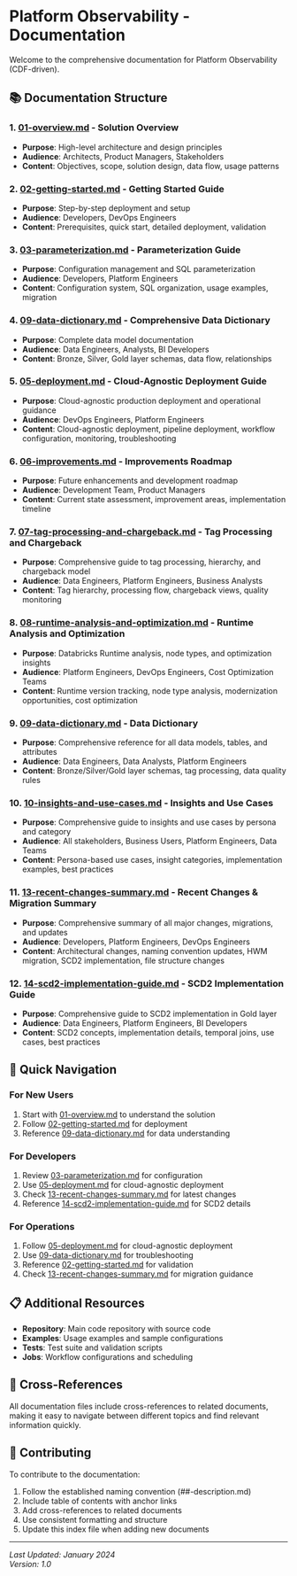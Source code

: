 # Platform Observability - Documentation

Welcome to the comprehensive documentation for Platform Observability (CDF-driven).

## 📚 Documentation Structure

### 1. [01-overview.md](01-overview.md) - Solution Overview
- **Purpose**: High-level architecture and design principles
- **Audience**: Architects, Product Managers, Stakeholders
- **Content**: Objectives, scope, solution design, data flow, usage patterns

### 2. [02-getting-started.md](02-getting-started.md) - Getting Started Guide
- **Purpose**: Step-by-step deployment and setup
- **Audience**: Developers, DevOps Engineers
- **Content**: Prerequisites, quick start, detailed deployment, validation

### 3. [03-parameterization.md](03-parameterization.md) - Parameterization Guide
- **Purpose**: Configuration management and SQL parameterization
- **Audience**: Developers, Platform Engineers
- **Content**: Configuration system, SQL organization, usage examples, migration

### 4. [09-data-dictionary.md](09-data-dictionary.md) - Comprehensive Data Dictionary
- **Purpose**: Complete data model documentation
- **Audience**: Data Engineers, Analysts, BI Developers
- **Content**: Bronze, Silver, Gold layer schemas, data flow, relationships

### 5. [05-deployment.md](05-deployment.md) - Cloud-Agnostic Deployment Guide
- **Purpose**: Cloud-agnostic production deployment and operational guidance
- **Audience**: DevOps Engineers, Platform Engineers
- **Content**: Cloud-agnostic deployment, pipeline deployment, workflow configuration, monitoring, troubleshooting

### 6. [06-improvements.md](06-improvements.md) - Improvements Roadmap
- **Purpose**: Future enhancements and development roadmap
- **Audience**: Development Team, Product Managers
- **Content**: Current state assessment, improvement areas, implementation timeline

### 7. [07-tag-processing-and-chargeback.md](07-tag-processing-and-chargeback.md) - Tag Processing and Chargeback
- **Purpose**: Comprehensive guide to tag processing, hierarchy, and chargeback model
- **Audience**: Data Engineers, Platform Engineers, Business Analysts
- **Content**: Tag hierarchy, processing flow, chargeback views, quality monitoring

### 8. [08-runtime-analysis-and-optimization.md](08-runtime-analysis-and-optimization.md) - Runtime Analysis and Optimization
- **Purpose**: Databricks Runtime analysis, node types, and optimization insights
- **Audience**: Platform Engineers, DevOps Engineers, Cost Optimization Teams
- **Content**: Runtime version tracking, node type analysis, modernization opportunities, cost optimization

### 9. [09-data-dictionary.md](09-data-dictionary.md) - Data Dictionary
- **Purpose**: Comprehensive reference for all data models, tables, and attributes
- **Audience**: Data Engineers, Data Analysts, Platform Engineers
- **Content**: Bronze/Silver/Gold layer schemas, tag processing, data quality rules

### 10. [10-insights-and-use-cases.md](10-insights-and-use-cases.md) - Insights and Use Cases
- **Purpose**: Comprehensive guide to insights and use cases by persona and category
- **Audience**: All stakeholders, Business Users, Platform Engineers, Data Teams
- **Content**: Persona-based use cases, insight categories, implementation examples, best practices

### 11. [13-recent-changes-summary.md](13-recent-changes-summary.md) - Recent Changes & Migration Summary
- **Purpose**: Comprehensive summary of all major changes, migrations, and updates
- **Audience**: Developers, Platform Engineers, DevOps Engineers
- **Content**: Architectural changes, naming convention updates, HWM migration, SCD2 implementation, file structure changes

### 12. [14-scd2-implementation-guide.md](14-scd2-implementation-guide.md) - SCD2 Implementation Guide
- **Purpose**: Comprehensive guide to SCD2 implementation in Gold layer
- **Audience**: Data Engineers, Platform Engineers, BI Developers
- **Content**: SCD2 concepts, implementation details, temporal joins, use cases, best practices

## 🚀 Quick Navigation

### For New Users
1. Start with [01-overview.md](01-overview.md) to understand the solution
2. Follow [02-getting-started.md](02-getting-started.md) for deployment
3. Reference [09-data-dictionary.md](09-data-dictionary.md) for data understanding

### For Developers
1. Review [03-parameterization.md](03-parameterization.md) for configuration
2. Use [05-deployment.md](05-deployment.md) for cloud-agnostic deployment
3. Check [13-recent-changes-summary.md](13-recent-changes-summary.md) for latest changes
4. Reference [14-scd2-implementation-guide.md](14-scd2-implementation-guide.md) for SCD2 details

### For Operations
1. Follow [05-deployment.md](05-deployment.md) for cloud-agnostic deployment
2. Use [09-data-dictionary.md](09-data-dictionary.md) for troubleshooting
3. Reference [02-getting-started.md](02-getting-started.md) for validation
4. Check [13-recent-changes-summary.md](13-recent-changes-summary.md) for migration guidance

## 📋 Additional Resources

- **Repository**: Main code repository with source code
- **Examples**: Usage examples and sample configurations
- **Tests**: Test suite and validation scripts
- **Jobs**: Workflow configurations and scheduling

## 🔗 Cross-References

All documentation files include cross-references to related documents, making it easy to navigate between different topics and find relevant information quickly.

## 📝 Contributing

To contribute to the documentation:
1. Follow the established naming convention (##-description.md)
2. Include table of contents with anchor links
3. Add cross-references to related documents
4. Use consistent formatting and structure
5. Update this index file when adding new documents

---

*Last Updated: January 2024*  
*Version: 1.0*
